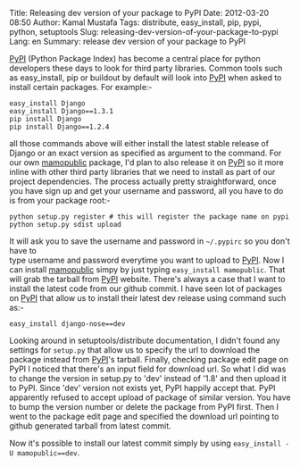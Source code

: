 Title: Releasing dev version of your package to PyPI
Date: 2012-03-20 08:50
Author: Kamal Mustafa
Tags: distribute, easy_install, pip, pypi, python, setuptools
Slug: releasing-dev-version-of-your-package-to-pypi
Lang: en
Summary: release dev version of your package to PyPI

[PyPI](http://pypi.python.org/pypi) (Python Package Index) has become a
central place for python developers these days to look for third party
libraries. Common tools such as easy\_install, pip or buildout by
default will look into [PyPI](http://pypi.python.org/pypi) when asked to
install certain packages. For example:-

    easy_install Django
    easy_install Django==1.3.1
    pip install Django
    pip install Django==1.2.4

all those commands above will either install the latest stable release
of Django or an exact version as specified as argument to the command.
For our own [mamopublic](https://github.com/marimore/mamopublic)
package, I'd plan to also release it on
[PyPI](http://pypi.python.org/pypi) so it more inline with other third
party libraries that we need to install as part of our project
dependencies. The process actually pretty straightforward, once you have
sign up and get your username and password, all you have to do is from
your package root:-

    python setup.py register # this will register the package name on pypi
    python setup.py sdist upload

It will ask you to save the username and password in `~/.pypirc` so you
don't have to  
type username and password everytime you want to upload to
[PyPI](http://pypi.python.org/pypi). Now I can install
[mamopublic](https://github.com/marimore/mamopublic) simpy by just
typing `easy_install mamopublic`. That will grab the tarball from
[PyPI](http://pypi.python.org/pypi) website. There's always a case that
I want to install the latest code from our github commit. I have seen
lot of packages on [PyPI](http://pypi.python.org/pypi) that allow us to
install their latest dev release using command such as:-

    easy_install django-nose==dev

Looking around in setuptools/distribute documentation, I didn't found
any settings for `setup.py` that allow us to specify the url to download
the package instead from [PyPI](http://pypi.python.org/pypi)'s tarball.
Finally, checking package edit page on PyPI I noticed that there's an
input field for download url. So what I did was to change the version in
setup.py to 'dev' instead of '1.8' and then upload it to PyPI. Since
'dev' version not exists yet, PyPI happily accept that. PyPI apparently
refused to accept upload of package of similar version. You have to bump
the version number or delete the package from PyPI first. Then I went to
the package edit page and specified the download url pointing to github
generated tarball from latest commit.

Now it's possible to install our latest commit simply by using
`easy_install -U mamopublic==dev`.
